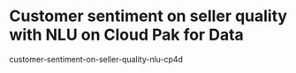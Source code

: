 # Customer sentiment on seller quality with NLU on Cloud Pak for Data
customer-sentiment-on-seller-quality-nlu-cp4d
